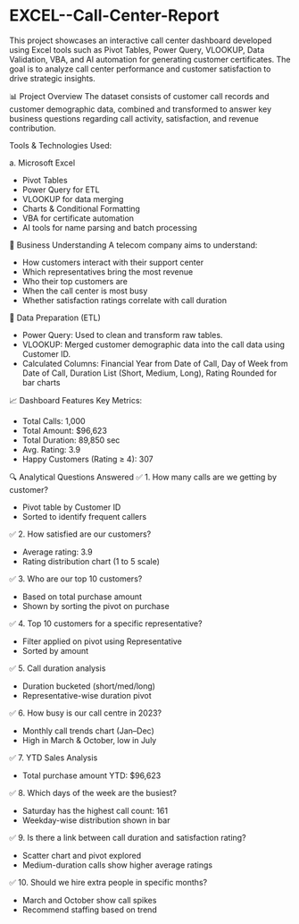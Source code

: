 # EXCEL--Call-Center-Report
This project showcases an interactive call center dashboard developed using Excel tools such as Pivot Tables, Power Query, VLOOKUP, Data Validation, VBA, and AI automation for generating customer certificates. The goal is to analyze call center performance and customer satisfaction to drive strategic insights.

📊 Project Overview
The dataset consists of customer call records and customer demographic data, combined and transformed to answer key business questions regarding call activity, satisfaction, and revenue contribution.

Tools & Technologies Used:

a. Microsoft Excel
- Pivot Tables
- Power Query for ETL
- VLOOKUP for data merging
- Charts & Conditional Formatting
- VBA for certificate automation
- AI tools for name parsing and batch processing

🧠 Business Understanding
A telecom company aims to understand:

- How customers interact with their support center
- Which representatives bring the most revenue
- Who their top customers are
- When the call center is most busy
- Whether satisfaction ratings correlate with call duration

🔄 Data Preparation (ETL)

- 	Power Query: Used to clean and transform raw tables.
- 	VLOOKUP: Merged customer demographic data into the call data using Customer ID.
- 	Calculated Columns:
   Financial Year from Date of Call, Day of Week from Date of Call, Duration List (Short, Medium, Long),  Rating Rounded for bar charts

📈 Dashboard Features
Key Metrics:

-	Total Calls: 1,000
-	Total Amount: $96,623
-	Total Duration: 89,850 sec
-	Avg. Rating: 3.9
-	Happy Customers (Rating ≥ 4): 307

🔍 Analytical Questions Answered
✅ 1. How many calls are we getting by customer?
- Pivot table by Customer ID
- Sorted to identify frequent callers

✅ 2. How satisfied are our customers?
- Average rating: 3.9
- Rating distribution chart (1 to 5 scale)

✅ 3. Who are our top 10 customers?
- Based on total purchase amount
- Shown by sorting the pivot on purchase

✅ 4. Top 10 customers for a specific representative?
- Filter applied on pivot using Representative
- Sorted by amount

✅ 5. Call duration analysis
- Duration bucketed (short/med/long)
- Representative-wise duration pivot

✅ 6. How busy is our call centre in 2023?
- Monthly call trends chart (Jan–Dec)
- High in March & October, low in July

✅ 7. YTD Sales Analysis
- Total purchase amount YTD: $96,623

✅ 8. Which days of the week are the busiest?
- Saturday has the highest call count: 161
- Weekday-wise distribution shown in bar

✅ 9. Is there a link between call duration and satisfaction rating?
- Scatter chart and pivot explored
- Medium-duration calls show higher average ratings

✅ 10. Should we hire extra people in specific months?
- March and October show call spikes
- Recommend staffing based on trend

